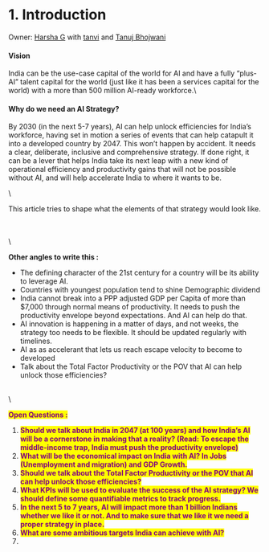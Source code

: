 # 1. Introduction

Owner: [Harsha G](http://127.0.0.1:5000/u/7qS0VNYCI0U3dcXLSnBVNnlOxWk2 "mention") with [tanvi](http://127.0.0.1:5000/u/a99pd74STPTYVcNUZfCDoHZFs4W2 "mention") and [Tanuj Bhojwani](http://127.0.0.1:5000/u/uKJC3owijyPNWIVsyNy2hAJuPN02 "mention")

#### Vision

India can be the use-case capital of the world for AI and have a fully “plus-AI” talent capital for the world (just like it has been a services capital for the world) with a more than 500 million AI-ready workforce.\


#### Why do we need an AI Strategy?

By 2030 (in the next 5-7 years), AI can help unlock efficiencies for India’s workforce, having set in motion a series of events that can help catapult it into a developed country by 2047. This won’t happen by accident. It needs a clear, deliberate, inclusive and comprehensive strategy. If done right, it can be a lever that helps India take its next leap with a new kind of operational efficiency and productivity gains that will not be possible without AI, and will help accelerate India to where it wants to be.&#x20;

\


This article tries to shape what the elements of that strategy would look like.

\
\
\


**Other angles to write this :**&#x20;

* The defining character of the 21st century for a country will be its ability to leverage AI.&#x20;
* Countries with youngest population tend to shine Demographic dividend
* India cannot break into a PPP adjusted GDP per Capita of more than $7,000 through normal means of productivity. It needs to push the productivity envelope beyond expectations. And AI can help do that.&#x20;
* AI innovation is happening in a matter of days, and not weeks, the strategy too needs to be flexible. It should be updated regularly with timelines.&#x20;
* AI as as accelerant that lets us reach escape velocity to become to developed
* Talk about the Total Factor Productivity or the POV that AI can help unlock those efficiencies?&#x20;

\
\


<mark style="color:purple;">**Open Questions :**</mark>&#x20;

1. <mark style="color:purple;">**Should we talk about India in 2047 (at 100 years) and how India’s AI will be a cornerstone in making that a reality? (Read: To escape the middle-income trap, India must push the productivity envelope)**</mark>&#x20;
2. <mark style="color:purple;">**What will be the economical impact on India with AI? In Jobs (Unemployment and migration) and GDP Growth.**</mark>&#x20;
3. <mark style="color:purple;">**Should we talk about the Total Factor Productivity or the POV that AI can help unlock those efficiencies?**</mark>&#x20;
4. <mark style="color:purple;">**What KPIs will be used to evaluate the success of the AI strategy? We should define some quantifiable metrics to track progress.**</mark>&#x20;
5. <mark style="color:purple;">**In the next 5 to 7 years, AI will impact more than 1 billion Indians whether we like it or not. And to make sure that we like it we need a proper strategy in place.**</mark>
6. <mark style="color:purple;">**What are some ambitious targets India can achieve with AI?**</mark>
7.
